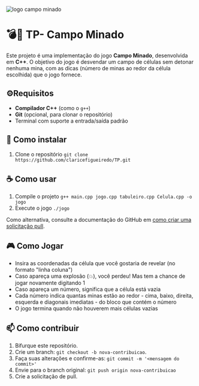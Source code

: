 
![logo campo minado](https://github.com/user-attachments/assets/128655a4-f35f-46cf-a40a-5f6888518fb5)

# 💣🚩 TP- Campo Minado
Este projeto é uma implementação do jogo **Campo Minado**, desenvolvida em **C++**. O objetivo do jogo é desvendar um campo de células sem detonar nenhuma mina, com as dicas (número de minas ao redor da célula escolhida) que o jogo fornece.

## ⚙️Requisitos

- **Compilador C++** (como o `g++`)
- **Git** (opcional, para clonar o repositório)
- Terminal com suporte a entrada/saída padrão

## 🚀 Como instalar
1. Clone o repositório `git clone https://github.com/claricefigueiredo/TP.git`

## ☕ Como usar
1. Compile o projeto `g++ main.cpp jogo.cpp tabuleiro.cpp Celula.cpp -o jogo`
2. Execute o jogo `./jogo`

Como alternativa, consulte a documentação do GitHub em [como criar uma solicitação pull](https://help.github.com/en/github/collaborating-with-issues-and-pull-requests/creating-a-pull-request).

## 🎮 Como Jogar
- Insira as coordenadas da célula que você gostaria de revelar (no formato "linha coluna")
- Caso apareça uma explosão (💥), você perdeu! Mas tem a chance de jogar novamente digitando 1
- Caso apareça um número, significa que a célula está vazia
- Cada número indica quantas minas estão ao redor - cima, baixo, direita, esquerda e diagonais imediatas - do bloco que contém o número
- O jogo termina quando não houverem mais células vazias

## 📫 Como contribuir
1. Bifurque este repositório.
2. Crie um branch: `git checkout -b nova-contribuicao`.
3. Faça suas alterações e confirme-as: `git commit -m '<mensagem do commit>'`
4. Envie para o branch original: `git push origin nova-contribuicao`
5. Crie a solicitação de pull.
